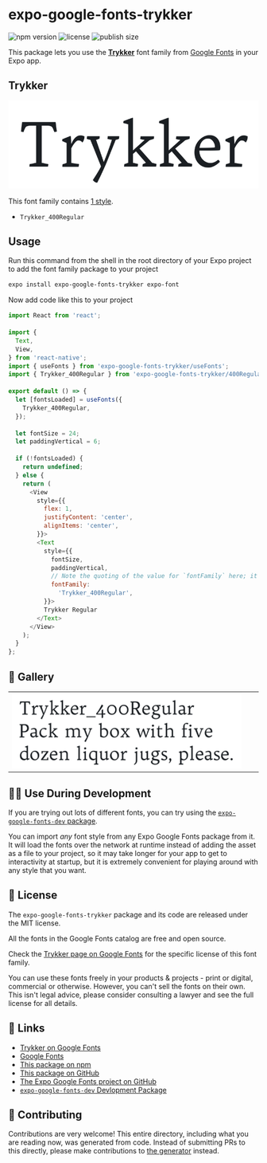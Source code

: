# expo-google-fonts-trykker

![npm version](https://flat.badgen.net/npm/v/expo-google-fonts-trykker)
![license](https://flat.badgen.net/github/license/expo/google-fonts)
![publish size](https://flat.badgen.net/packagephobia/install/expo-google-fonts-trykker)

This package lets you use the [**Trykker**](https://fonts.google.com/specimen/Trykker) font family from [Google Fonts](https://fonts.google.com/) in your Expo app.

## Trykker

![Trykker](./font-family.png)

This font family contains [1 style](#-gallery).

- `Trykker_400Regular`

## Usage

Run this command from the shell in the root directory of your Expo project to add the font family package to your project
```sh
expo install expo-google-fonts-trykker expo-font
```

Now add code like this to your project
```js
import React from 'react';

import {
  Text,
  View,
} from 'react-native';
import { useFonts } from 'expo-google-fonts-trykker/useFonts';
import { Trykker_400Regular } from 'expo-google-fonts-trykker/400Regular';

export default () => {
  let [fontsLoaded] = useFonts({
    Trykker_400Regular,
  });

  let fontSize = 24;
  let paddingVertical = 6;

  if (!fontsLoaded) {
    return undefined;
  } else {
    return (
      <View
        style={{
          flex: 1,
          justifyContent: 'center',
          alignItems: 'center',
        }}>
        <Text
          style={{
            fontSize,
            paddingVertical,
            // Note the quoting of the value for `fontFamily` here; it expects a string!
            fontFamily:
              'Trykker_400Regular',
          }}>
          Trykker Regular
        </Text>
      </View>
    );
  }
};

```

## 🔡 Gallery


||||
|-|-|-|
|![Trykker_400Regular](.//400Regular/Trykker_400Regular.ttf.png)||||


## 👩‍💻 Use During Development

If you are trying out lots of different fonts, you can try using the [`expo-google-fonts-dev` package](https://github.com/freeboub/google-fonts/tree/master/font-packages/dev#readme).

You can import *any* font style from any Expo Google Fonts package from it. It will load the fonts
over the network at runtime instead of adding the asset as a file to your project, so it may take longer
for your app to get to interactivity at startup, but it is extremely convenient
for playing around with any style that you want.

## 📖 License

The `expo-google-fonts-trykker` package and its code are released under the MIT license.

All the fonts in the Google Fonts catalog are free and open source.

Check the [Trykker page on Google Fonts](https://fonts.google.com/specimen/Trykker) for the specific license of this font family.

You can use these fonts freely in your products & projects - print or digital, commercial or otherwise. However, you can't sell the fonts on their own. This isn't legal advice, please consider consulting a lawyer and see the full license for all details.

## 🔗 Links

- [Trykker on Google Fonts](https://fonts.google.com/specimen/Trykker)
- [Google Fonts](https://fonts.google.com/)
- [This package on npm](https://www.npmjs.com/package/expo-google-fonts-trykker)
- [This package on GitHub](https://github.com/freeboub/google-fonts/tree/master/font-packages/trykker)
- [The Expo Google Fonts project on GitHub](https://github.com/freeboub/google-fonts)
- [`expo-google-fonts-dev` Devlopment Package](https://github.com/freeboub/google-fonts/tree/master/font-packages/dev)

## 🤝 Contributing

Contributions are very welcome! This entire directory, including what you are reading now, was generated from code. Instead of submitting PRs to this directly, please make contributions to [the generator](https://github.com/freeboub/google-fonts/tree/master/packages/generator) instead.
